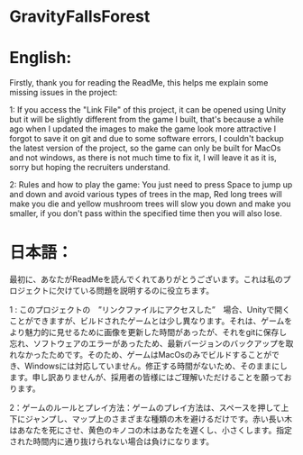 # GravityFallsForest

# English: 
Firstly, thank you for reading the ReadMe, this helps me explain some missing issues in the project:

1: If you access the "Link File" of this project, it can be opened using Unity but it will be slightly different from the game I built, that's because a while ago when I updated the images to make the game look more attractive I forgot to save it on git and due to some software errors, I couldn't backup the latest version of the project, so the game can only be built for MacOs and not windows, as there is not much time to fix it, I will leave it as it is, sorry but hoping the recruiters understand.

2: Rules and how to play the game: You just need to press Space to jump up and down and avoid various types of trees in the map, Red long trees will make you die and yellow mushroom trees will slow you down and make you smaller, if you don't pass within the specified time then you will also lose.

# 日本語：
最初に、あなたがReadMeを読んでくれてありがとうございます。これは私のプロジェクトに欠けている問題を説明するのに役立ちます。

1 : このプロジェクトの　”リンクファイルにアクセスした”　場合、Unityで開くことができますが、ビルドされたゲームとは少し異なります。それは、ゲームをより魅力的に見せるために画像を更新した時間があったが、それをgitに保存し忘れ、ソフトウェアのエラーがあったため、最新バージョンのバックアップを取れなかったためです。そのため、ゲームはMacOsのみでビルドすることができ、Windowsには対応していません。修正する時間がないため、そのままにします。申し訳ありませんが、採用者の皆様にはご理解いただけることを願っております。

2：ゲームのルールとプレイ方法：ゲームのプレイ方法は、スペースを押して上下にジャンプし、マップ上のさまざまな種類の木を避けるだけです。赤い長い木はあなたを死にさせ、黄色のキノコの木はあなたを遅くし、小さくします。指定された時間内に通り抜けられない場合は負けになります。
